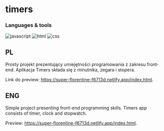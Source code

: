 # timers

### Languages & tools
![javascript](https://img.shields.io/badge/JavaScript-323330?style=for-the-badge&logo=javascript&logoColor=F7DF1E)
![html](https://img.shields.io/badge/HTML5-E34F26?style=for-the-badge&logo=html5&logoColor=white)
![css](https://img.shields.io/badge/CSS3-1572B6?style=for-the-badge&logo=css3&logoColor=white)

## PL

Prosty projekt prezentujący umiejętności programowania z zakresu front-end. Aplikacja Timers składa się z minutnika, zegara i stopera.

Link do preview: https://super-florentine-f6713d.netlify.app/index.html.

## ENG
Simple project presenting front-end programming skills. Timers app consists of timer, clock and stopwatch.

Preview: https://super-florentine-f6713d.netlify.app/index.html.
